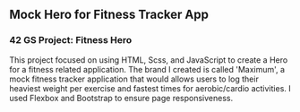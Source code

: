 <h2>Mock Hero for Fitness Tracker App</h2>
<h3>42 GS Project: Fitness Hero</h3>

<p>This project focused on using HTML, Scss, and JavaScript to create a Hero for a fitness related application. The brand I created is called 'Maximum', a mock fitness tracker application that would allows users to log their heaviest weight per exercise and fastest times for aerobic/cardio activities. I used Flexbox and Bootstrap to ensure page responsiveness.</p>
